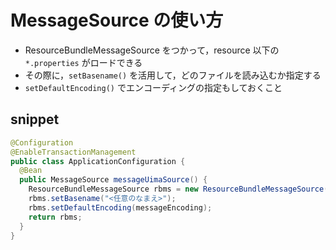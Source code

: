 # MessageSource の使い方

- ResourceBundleMessageSource をつかって，resource 以下の `*.properties` がロードできる
- その際に，`setBasename()` を活用して，どのファイルを読み込むか指定する
- `setDefaultEncoding()` でエンコーディングの指定もしておくこと

## snippet

```java
@Configuration
@EnableTransactionManagement
public class ApplicationConfiguration {
  @Bean
  public MessageSource messageUimaSource() {
    ResourceBundleMessageSource rbms = new ResourceBundleMessageSource();
    rbms.setBasename("<任意のなまえ>");
    rbms.setDefaultEncoding(messageEncoding);
    return rbms;
  }
}
```

